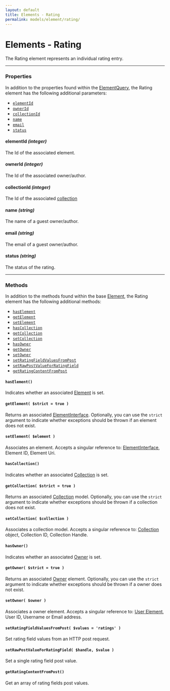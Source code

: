 ```yaml
---
layout: default
title: Elements - Rating
permalink: models/element/rating/
---
```


# Elements - Rating
The Rating element represents an individual rating entry.

---

### Properties
In addition to the properties found within the [ElementQuery][], the Rating element has the following additional parameters:

* [`elementId`](#elementid-integer)
* [`ownerId`](#ownerid-integer)
* [`collectionId`](#collectionid-integer)
* [`name`](#name-string)
* [`email`](#email-string)
* [`status`](#status-string)

#### elementId *(integer)*
The Id of the associated element.

#### ownerId *(integer)*
The Id of the associated owner/author.

#### collectionId *(integer)*
The Id of the associated [collection](/models/collection)

#### name *(string)*
The name of a guest owner/author.

#### email *(string)*
The email of a guest owner/author.

#### status *(string)*
The status of the rating.

---

### Methods
In addition to the methods found within the base [Element][], the Rating element has the following additional methods:

* [`hasElement`](#haselement)
* [`getElement`](#getelement-strict--true-)
* [`setElement`](#setelement-element-)
* [`hasCollection`](#hascollection)
* [`getCollection`](#getcollection-strict--true-)
* [`setCollection`](#setcollection-collection-)
* [`hasOwner`](#hasowner)
* [`getOwner`](#getowner-strict--true-)
* [`setOwner`](#setowner-owner-)
* [`setRatingFieldValuesFromPost`](#setratingfieldvaluesfrompost-values--ratings-)
* [`setRawPostValueForRatingField`](#setrawpostvalueforratingfield-handle-value-)
* [`getRatingContentFromPost`](#getratingcontentfrompost)

#### `hasElement()`
Indicates whether an associated [Element][] is set.

#### `getElement( $strict = true )`
Returns an associated [ElementInterface][].  Optionally, you can use the `strict` argument to indicate whether exceptions should be thrown if an element does not exist.

#### `setElement( $element )`
Associates an element.  Accepts a singular reference to: [ElementInterface][], Element ID, Element Uri.

#### `hasCollection()`
Indicates whether an associated [Collection][] is set.

#### `getCollection( $strict = true )`
Returns an associated [Collection][] model.  Optionally, you can use the `strict` argument to indicate whether exceptions should be thrown if a collection does not exist.

#### `setCollection( $collection )`
Associates a collection model.  Accepts a singular reference to: [Collection][] object, Collection ID, Collection Handle.

#### `hasOwner()`
Indicates whether an associated [Owner][User Element] is set.

#### `getOwner( $strict = true )`
Returns an associated [Owner][User Element] element.  Optionally, you can use the `strict` argument to indicate whether exceptions should be thrown if a owner does not exist.

#### `setOwner( $owner )`
Associates a owner element.  Accepts a singular reference to: [User Element][], User ID, Username or Email address.

#### `setRatingFieldValuesFromPost( $values = 'ratings' )`
Set rating field values from an HTTP post request.

#### `setRawPostValueForRatingField( $handle, $value )`
Set a single rating field post value.

#### `getRatingContentFromPost()`
Get an array of rating fields post values.

[Collection]: /models/standard/collection "Rating Collection Model"
[ElementInterface]: element_interface_url "Craft Element Interface"
[Element]: element_url "Craft Element"
[ElementQuery]: element_query_url "Craft Element Query"
[User Element]: user_element_url "Craft User Element"